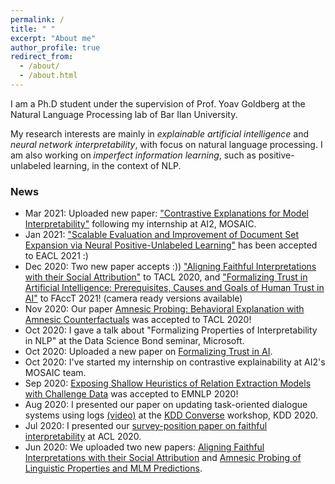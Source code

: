 ```yaml
---
permalink: /
title: " "
excerpt: "About me"
author_profile: true
redirect_from: 
  - /about/
  - /about.html
---
```


I am a Ph.D student under the supervision of Prof. Yoav Goldberg at the Natural Language Processing lab of Bar Ilan University.

My research interests are mainly in *explainable artificial intelligence* and *neural network interpretability*, with focus on natural language processing. I am also working on *imperfect information learning*, such as positive-unlabeled learning, in the context of NLP.

### News

* Mar 2021: Uploaded new paper: ["Contrastive Explanations for Model Interpretability"](https://arxiv.org/abs/2103.01378) following my internship at AI2, MOSAIC.
* Jan 2021: ["Scalable Evaluation and Improvement of Document Set Expansion via Neural Positive-Unlabeled Learning"](https://arxiv.org/abs/1910.13339) has been accepted to EACL 2021 :)
* Dec 2020: Two new paper accepts :)) ["Aligning Faithful Interpretations with their Social Attribution"](https://arxiv.org/abs/2006.01067) to TACL 2020, and ["Formalizing Trust in Artificial Intelligence: Prerequisites, Causes and Goals of Human Trust in AI"](https://arxiv.org/abs/2010.07487) to FAccT 2021! (camera ready versions available)
* Nov 2020: Our paper [Amnesic Probing: Behavioral Explanation with Amnesic Counterfactuals](https://arxiv.org/abs/2006.00995) was accepted to TACL 2020!
* Oct 2020: I gave a talk about "Formalizing Properties of Interpretability in NLP" at the Data Science Bond seminar, Microsoft.
* Oct 2020: Uploaded a new paper on [Formalizing Trust in AI](https://arxiv.org/abs/2010.07487).
* Oct 2020: I've started my internship on contrastive explainability at AI2's MOSAIC team.
* Sep 2020: [Exposing Shallow Heuristics of Relation Extraction Models with Challenge Data](https://arxiv.org/pdf/2010.03656.pdf) was accepted to EMNLP 2020!
* Aug 2020: I presented our paper on updating task-oriented dialogue systems using logs [(video)](https://www.youtube.com/watch?v=_4Crv-RZWpg) at the [KDD Converse](https://conversekdd20.github.io/) workshop, KDD 2020.
* Jul 2020: I presented our [survey-position paper on faithful interpretability](https://arxiv.org/abs/2004.03685) at ACL 2020. 
* Jun 2020: We uploaded two new papers: [Aligning Faithful Interpretations with their Social Attribution](https://arxiv.org/abs/2006.01067) and [Amnesic Probing of Linguistic Properties and MLM Predictions](https://arxiv.org/abs/2006.00995).


